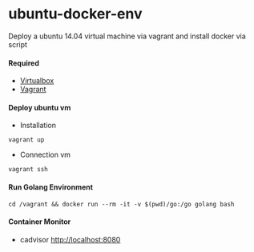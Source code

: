 # ubuntu-docker-env
Deploy a ubuntu 14.04 virtual machine via vagrant and install docker via script

#### Required
- [Virtualbox](https://www.virtualbox.org/)
- [Vagrant](https://www.vagrantup.com/)

#### Deploy ubuntu vm
- Installation

`
vagrant up
`

- Connection vm

`
vagrant ssh
`

#### Run Golang Environment
```
cd /vagrant && docker run --rm -it -v $(pwd)/go:/go golang bash
```

#### Container Monitor
- cadvisor [http://localhost:8080](http://localhost:8080)
